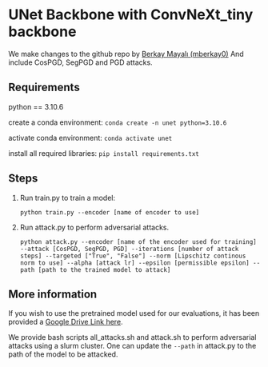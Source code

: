 # UNet Backbone with ConvNeXt_tiny backbone

We make changes to the github repo by [Berkay Mayalı (mberkay0)](https://github.com/mberkay0/pretrained-backbones-unet)
And include CosPGD, SegPGD and PGD attacks.

## Requirements
python == 3.10.6

create a conda environment: `conda create -n unet python=3.10.6`

activate conda environment: `conda activate unet`

install all required libraries: `pip install requirements.txt`

## Steps

1. Run train.py to train a model:
    ```
    python train.py --encoder [name of encoder to use]
    ```

2. Run attack.py to perform adversarial attacks. 
    ```
    python attack.py --encoder [name of the encoder used for training] --attack [CosPGD, SegPGD, PGD] --iterations [number of attack steps] --targeted ["True", "False"] --norm [Lipschitz continous norm to use] --alpha [attack lr] --epsilon [permissible epsilon] --path [path to the trained model to attack]
    ```

## More information

If you wish to use the pretrained model used for our evaluations, it has been provided a [Google Drive Link here](https://drive.google.com/file/d/1_bf-87_-GgGR7CMk6bMlDAFcXQf2VMgx/view?usp=sharing).

We provide bash scripts all_attacks.sh and attack.sh to perform adversarial attacks using a slurm cluster.
One can update the `--path` in attack.py to the path of the model to be attacked.